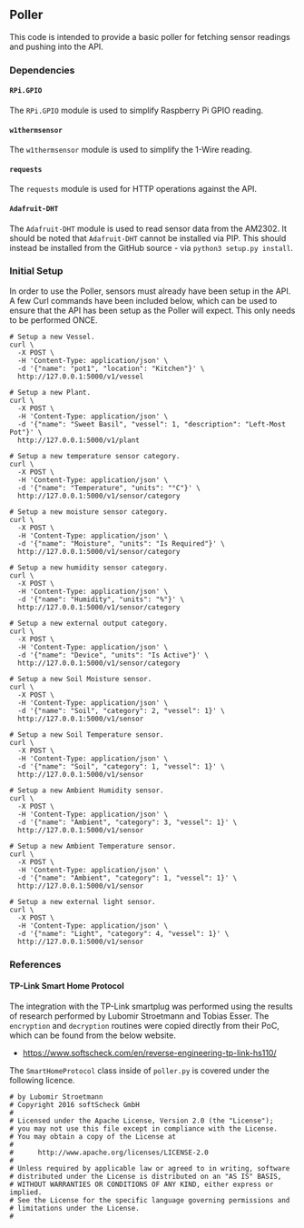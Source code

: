 ## Poller

This code is intended to provide a basic poller for fetching sensor readings
and pushing into the API.

### Dependencies

#### `RPi.GPIO`

The `RPi.GPIO` module is used to simplify Raspberry Pi GPIO reading.

#### `w1thermsensor`

The `w1thermsensor` module is used to simplify the 1-Wire reading.

#### `requests`

The `requests` module is used for HTTP operations against the API.

#### `Adafruit-DHT`

The `Adafruit-DHT` module is used to read sensor data from the AM2302. It should
be noted that `Adafruit-DHT` cannot be installed via PIP. This should instead be
installed from the GitHub source - via `python3 setup.py install`.

### Initial Setup

In order to use the Poller, sensors must already have been setup in the API.
A few Curl commands have been included below, which can be used to ensure that
the API has been setup as the Poller will expect. This only needs to be
performed ONCE.

```
# Setup a new Vessel.
curl \
  -X POST \
  -H 'Content-Type: application/json' \
  -d '{"name": "pot1", "location": "Kitchen"}' \
  http://127.0.0.1:5000/v1/vessel

# Setup a new Plant.
curl \
  -X POST \
  -H 'Content-Type: application/json' \
  -d '{"name": "Sweet Basil", "vessel": 1, "description": "Left-Most Pot"}' \
  http://127.0.0.1:5000/v1/plant

# Setup a new temperature sensor category.
curl \
  -X POST \
  -H 'Content-Type: application/json' \
  -d '{"name": "Temperature", "units": "°C"}' \
  http://127.0.0.1:5000/v1/sensor/category

# Setup a new moisture sensor category.
curl \
  -X POST \
  -H 'Content-Type: application/json' \
  -d '{"name": "Moisture", "units": "Is Required"}' \
  http://127.0.0.1:5000/v1/sensor/category

# Setup a new humidity sensor category.
curl \
  -X POST \
  -H 'Content-Type: application/json' \
  -d '{"name": "Humidity", "units": "%"}' \
  http://127.0.0.1:5000/v1/sensor/category

# Setup a new external output category.
curl \
  -X POST \
  -H 'Content-Type: application/json' \
  -d '{"name": "Device", "units": "Is Active"}' \
  http://127.0.0.1:5000/v1/sensor/category

# Setup a new Soil Moisture sensor.
curl \
  -X POST \
  -H 'Content-Type: application/json' \
  -d '{"name": "Soil", "category": 2, "vessel": 1}' \
  http://127.0.0.1:5000/v1/sensor

# Setup a new Soil Temperature sensor.
curl \
  -X POST \
  -H 'Content-Type: application/json' \
  -d '{"name": "Soil", "category": 1, "vessel": 1}' \
  http://127.0.0.1:5000/v1/sensor

# Setup a new Ambient Humidity sensor.
curl \
  -X POST \
  -H 'Content-Type: application/json' \
  -d '{"name": "Ambient", "category": 3, "vessel": 1}' \
  http://127.0.0.1:5000/v1/sensor

# Setup a new Ambient Temperature sensor.
curl \
  -X POST \
  -H 'Content-Type: application/json' \
  -d '{"name": "Ambient", "category": 1, "vessel": 1}' \
  http://127.0.0.1:5000/v1/sensor

# Setup a new external light sensor.
curl \
  -X POST \
  -H 'Content-Type: application/json' \
  -d '{"name": "Light", "category": 4, "vessel": 1}' \
  http://127.0.0.1:5000/v1/sensor
```

### References

#### TP-Link Smart Home Protocol

The integration with the TP-Link smartplug was performed using the results of
research performed by Lubomir Stroetmann and Tobias Esser. The `encryption` and
`decryption` routines were copied directly from their PoC, which can be found
from the below website.

  * https://www.softscheck.com/en/reverse-engineering-tp-link-hs110/

The `SmartHomeProtocol` class inside of `poller.py` is covered under the
following licence.

```
# by Lubomir Stroetmann
# Copyright 2016 softScheck GmbH 
# 
# Licensed under the Apache License, Version 2.0 (the "License");
# you may not use this file except in compliance with the License.
# You may obtain a copy of the License at
# 
#      http://www.apache.org/licenses/LICENSE-2.0
# 
# Unless required by applicable law or agreed to in writing, software
# distributed under the License is distributed on an "AS IS" BASIS,
# WITHOUT WARRANTIES OR CONDITIONS OF ANY KIND, either express or implied.
# See the License for the specific language governing permissions and
# limitations under the License.
# 
```